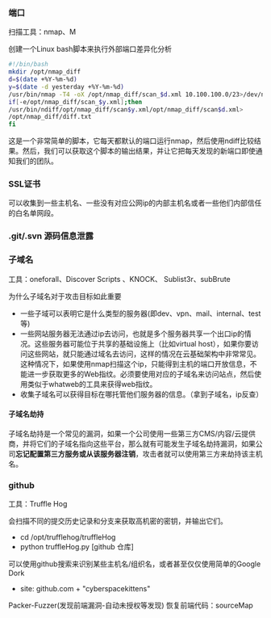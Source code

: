 ### 端口

扫描工具：nmap、M

创建一个Linux bash脚本来执行外部端口差异化分析

```bash
#!/bin/bash
mkdir /opt/nmap_diff
d=$(date +%Y-%m-%d)
y=$(date -d yesterday +%Y-%m-%d)
/usr/bin/nmap -T4 -oX /opt/nmap_diff/scan_$d.xml 10.100.100.0/23>/dev/null 2>&1
if[-e/opt/nmap_diff/scan_$y.xml];then
/usr/bin/ndiff/opt/nmap_diff/scan$y.xml/opt/nmap_diff/scan$d.xml>
/opt/nmap_diff/diff.txt
fi
```

这是一个非常简单的脚本，它每天都默认的端口运行nmap，然后使用ndiff比较结果。然后，我们可以获取这个脚本的输出结果，并让它把每天发现的新端口即使通知我们的团队。

### SSL证书

可以收集到一些主机名、一些没有对应公网ip的内部主机名或者一些他们内部信任的白名单网段。

### .git/.svn 源码信息泄露

### 子域名

工具：oneforall、Discover Scripts 、KNOCK、 Sublist3r、subBrute

为什么子域名对于攻击目标如此重要

- 一些子域可以表明它是什么类型的服务器(即dev、vpn、mail、internal、test等)
- 一些网站服务器无法通过ip去访问，也就是多个服务器共享一个出口ip的情况。这些服务器可能位于共享的基础设施上（比如virtual host），如果你要访问这些网站，就只能通过域名去访问，这样的情况在云基础架构中非常常见。这种情况下，如果使用nmap扫描这个ip，只能得到主机的端口开放信息，不能进一步获取更多的Web指纹。必须要使用对应的子域名来访问站点，然后使用类似于whatweb的工具来获得web指纹。
- 收集子域名可以获得目标在哪托管他们服务器的信息。（拿到子域名，ip反查）

#### 子域名劫持

子域名劫持是一个常见的漏洞，如果一个公司使用一些第三方CMS/内容/云提供商，并将它们的子域名指向这些平台，那么就有可能发生子域名劫持漏洞，如果公司**忘记配置第三方服务或从该服务器注销**，攻击者就可以使用第三方来劫持该主机名。

### github

工具：Truffle Hog

会扫描不同的提交历史记录和分支来获取高机密的密钥，并输出它们。

- cd /opt/trufflehog/truffleHog
- python truffleHog.py [github 仓库]

可以使用github搜索来识别某些主机名/组织名，或者甚至仅仅使用简单的Google Dork

- site: github.com + "cyberspacekittens"

Packer-Fuzzer(发现前端漏洞-自动未授权等发现)  恢复前端代码：sourceMap
